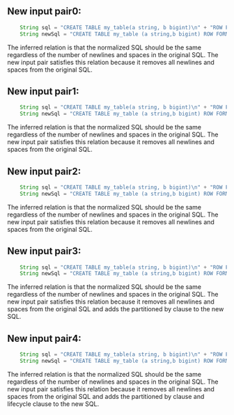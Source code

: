 ## New input pair0:
```java
    String sql = "CREATE TABLE my_table(a string, b bigint)\n" + "ROW FORMAT SERDE 'org.apache.hadoop.hive.serde2.JsonSerDe' STORED AS TEXTFILE";
    String newSql = "CREATE TABLE my_table (a string,b bigint) ROW FORMAT SERDE 'org.apache.hadoop.hive.serde2.JsonSerDe' STORED AS TEXTFILE";
```
The inferred relation is that the normalized SQL should be the same regardless of the number of newlines and spaces in the original SQL. The new input pair satisfies this relation because it removes all newlines and spaces from the original SQL.

## New input pair1:
```java
    String sql = "CREATE TABLE my_table(a string, b bigint)\n" + "ROW FORMAT SERDE 'org.apache.hadoop.hive.serde2.JsonSerDe' STORED AS TEXTFILE\n";
    String newSql = "CREATE TABLE my_table (a string,b bigint) ROW FORMAT SERDE 'org.apache.hadoop.hive.serde2.JsonSerDe' STORED AS TEXTFILE";
```
The inferred relation is that the normalized SQL should be the same regardless of the number of newlines and spaces in the original SQL. The new input pair satisfies this relation because it removes all newlines and spaces from the original SQL.

## New input pair2:
```java
    String sql = "CREATE TABLE my_table(a string, b bigint)\n" + "ROW FORMAT SERDE 'org.apache.hadoop.hive.serde2.JsonSerDe' STORED AS TEXTFILE;";
    String newSql = "CREATE TABLE my_table (a string,b bigint) ROW FORMAT SERDE 'org.apache.hadoop.hive.serde2.JsonSerDe' STORED AS TEXTFILE";
```
The inferred relation is that the normalized SQL should be the same regardless of the number of newlines and spaces in the original SQL. The new input pair satisfies this relation because it removes all newlines and spaces from the original SQL.

## New input pair3:
```java
    String sql = "CREATE TABLE my_table(a string, b bigint)\n" + "ROW FORMAT SERDE 'org.apache.hadoop.hive.serde2.JsonSerDe' STORED AS TEXTFILE\n" + "PARTITIONED BY (c int)";
    String newSql = "CREATE TABLE my_table (a string,b bigint) ROW FORMAT SERDE 'org.apache.hadoop.hive.serde2.JsonSerDe' STORED AS TEXTFILE PARTITIONED BY (c int)";
```
The inferred relation is that the normalized SQL should be the same regardless of the number of newlines and spaces in the original SQL. The new input pair satisfies this relation because it removes all newlines and spaces from the original SQL and adds the partitioned by clause to the new SQL.

## New input pair4:
```java
    String sql = "CREATE TABLE my_table(a string, b bigint)\n" + "ROW FORMAT SERDE 'org.apache.hadoop.hive.serde2.JsonSerDe' STORED AS TEXTFILE\n" + "PARTITIONED BY (c int)\n" + "LIFECYCLE 30";
    String newSql = "CREATE TABLE my_table (a string,b bigint) ROW FORMAT SERDE 'org.apache.hadoop.hive.serde2.JsonSerDe' STORED AS TEXTFILE PARTITIONED BY (c int) LIFECYCLE 30";
```
The inferred relation is that the normalized SQL should be the same regardless of the number of newlines and spaces in the original SQL. The new input pair satisfies this relation because it removes all newlines and spaces from the original SQL and adds the partitioned by clause and lifecycle clause to the new SQL.
